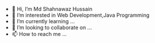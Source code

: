 - 👋 Hi, I’m Md Shahnawaz Hussain
- 👀 I’m interested in Web Development,Java Programming
- 🌱 I’m currently learning ...
- 💞️ I’m looking to collaborate on ...
- 📫 How to reach me ...

<!---
shusayn/shusayn is a ✨ special ✨ repository because its `README.md` (this file) appears on your GitHub profile.
You can click the Preview link to take a look at your changes.
--->
